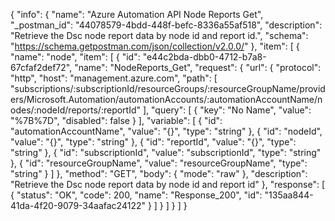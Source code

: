 {
  "info": {
    "name": "Azure Automation API Node Reports Get",
    "_postman_id": "44078579-4bdd-448f-befc-8336a55af518",
    "description": "Retrieve the Dsc node report data by node id and report id.",
    "schema": "https://schema.getpostman.com/json/collection/v2.0.0/"
  },
  "item": [
    {
      "name": "node",
      "item": [
        {
          "id": "e44c2bda-dbb0-4712-b7a8-67cfaf2def72",
          "name": "NodeReports_Get",
          "request": {
            "url": {
              "protocol": "http",
              "host": "management.azure.com",
              "path": [
                "subscriptions/:subscriptionId/resourceGroups/:resourceGroupName/providers/Microsoft.Automation/automationAccounts/:automationAccountName/nodes/:nodeId/reports/:reportId"
              ],
              "query": [
                {
                  "key": "No Name",
                  "value": "%7B%7D",
                  "disabled": false
                }
              ],
              "variable": [
                {
                  "id": "automationAccountName",
                  "value": "{}",
                  "type": "string"
                },
                {
                  "id": "nodeId",
                  "value": "{}",
                  "type": "string"
                },
                {
                  "id": "reportId",
                  "value": "{}",
                  "type": "string"
                },
                {
                  "id": "subscriptionId",
                  "value": "subscriptionId",
                  "type": "string"
                },
                {
                  "id": "resourceGroupName",
                  "value": "resourceGroupName",
                  "type": "string"
                }
              ]
            },
            "method": "GET",
            "body": {
              "mode": "raw"
            },
            "description": "Retrieve the Dsc node report data by node id and report id"
          },
          "response": [
            {
              "status": "OK",
              "code": 200,
              "name": "Response_200",
              "id": "135aa844-41da-4f20-9079-34aafac24122"
            }
          ]
        }
      ]
    }
  ]
}